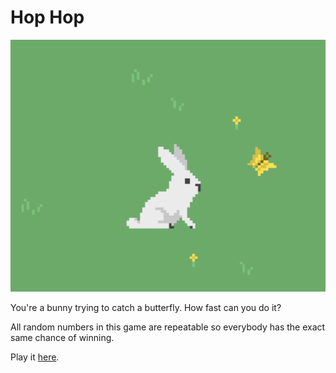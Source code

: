 # Hop Hop

<img src="https://raw.githubusercontent.com/markusfisch/HopHop/gh-pages/screenshot.png" alt="screenshot"/>

You're a bunny trying to catch a butterfly. How fast can you do it?

All random numbers in this game are repeatable so everybody has the exact
same chance of winning.

Play it [here](http://hhsw.de/sites/proto/hophop/).
